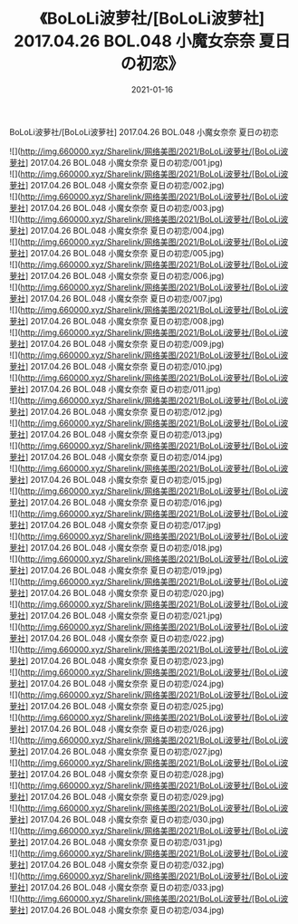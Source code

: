 ﻿---
layout: post
title:  《BoLoLi波萝社/[BoLoLi波萝社] 2017.04.26 BOL.048 小魔女奈奈 夏日の初恋》
date:   2021-01-16
img: http://img.660000.xyz/Sharelink/网络美图/2021/BoLoLi波萝社/[BoLoLi波萝社] 2017.04.26 BOL.048 小魔女奈奈 夏日の初恋/000.jpg
categories: [美女, 清纯, 唯美]
---

BoLoLi波萝社/[BoLoLi波萝社] 2017.04.26 BOL.048 小魔女奈奈 夏日の初恋

 ![](http://img.660000.xyz/Sharelink/网络美图/2021/BoLoLi波萝社/[BoLoLi波萝社] 2017.04.26 BOL.048 小魔女奈奈 夏日の初恋/001.jpg) <br>![](http://img.660000.xyz/Sharelink/网络美图/2021/BoLoLi波萝社/[BoLoLi波萝社] 2017.04.26 BOL.048 小魔女奈奈 夏日の初恋/002.jpg) <br>![](http://img.660000.xyz/Sharelink/网络美图/2021/BoLoLi波萝社/[BoLoLi波萝社] 2017.04.26 BOL.048 小魔女奈奈 夏日の初恋/003.jpg) <br>![](http://img.660000.xyz/Sharelink/网络美图/2021/BoLoLi波萝社/[BoLoLi波萝社] 2017.04.26 BOL.048 小魔女奈奈 夏日の初恋/004.jpg) <br>![](http://img.660000.xyz/Sharelink/网络美图/2021/BoLoLi波萝社/[BoLoLi波萝社] 2017.04.26 BOL.048 小魔女奈奈 夏日の初恋/005.jpg) <br>![](http://img.660000.xyz/Sharelink/网络美图/2021/BoLoLi波萝社/[BoLoLi波萝社] 2017.04.26 BOL.048 小魔女奈奈 夏日の初恋/006.jpg) <br>![](http://img.660000.xyz/Sharelink/网络美图/2021/BoLoLi波萝社/[BoLoLi波萝社] 2017.04.26 BOL.048 小魔女奈奈 夏日の初恋/007.jpg) <br>![](http://img.660000.xyz/Sharelink/网络美图/2021/BoLoLi波萝社/[BoLoLi波萝社] 2017.04.26 BOL.048 小魔女奈奈 夏日の初恋/008.jpg) <br>![](http://img.660000.xyz/Sharelink/网络美图/2021/BoLoLi波萝社/[BoLoLi波萝社] 2017.04.26 BOL.048 小魔女奈奈 夏日の初恋/009.jpg) <br>![](http://img.660000.xyz/Sharelink/网络美图/2021/BoLoLi波萝社/[BoLoLi波萝社] 2017.04.26 BOL.048 小魔女奈奈 夏日の初恋/010.jpg) <br>![](http://img.660000.xyz/Sharelink/网络美图/2021/BoLoLi波萝社/[BoLoLi波萝社] 2017.04.26 BOL.048 小魔女奈奈 夏日の初恋/011.jpg) <br>![](http://img.660000.xyz/Sharelink/网络美图/2021/BoLoLi波萝社/[BoLoLi波萝社] 2017.04.26 BOL.048 小魔女奈奈 夏日の初恋/012.jpg) <br>![](http://img.660000.xyz/Sharelink/网络美图/2021/BoLoLi波萝社/[BoLoLi波萝社] 2017.04.26 BOL.048 小魔女奈奈 夏日の初恋/013.jpg) <br>![](http://img.660000.xyz/Sharelink/网络美图/2021/BoLoLi波萝社/[BoLoLi波萝社] 2017.04.26 BOL.048 小魔女奈奈 夏日の初恋/014.jpg) <br>![](http://img.660000.xyz/Sharelink/网络美图/2021/BoLoLi波萝社/[BoLoLi波萝社] 2017.04.26 BOL.048 小魔女奈奈 夏日の初恋/015.jpg) <br>![](http://img.660000.xyz/Sharelink/网络美图/2021/BoLoLi波萝社/[BoLoLi波萝社] 2017.04.26 BOL.048 小魔女奈奈 夏日の初恋/016.jpg) <br>![](http://img.660000.xyz/Sharelink/网络美图/2021/BoLoLi波萝社/[BoLoLi波萝社] 2017.04.26 BOL.048 小魔女奈奈 夏日の初恋/017.jpg) <br>![](http://img.660000.xyz/Sharelink/网络美图/2021/BoLoLi波萝社/[BoLoLi波萝社] 2017.04.26 BOL.048 小魔女奈奈 夏日の初恋/018.jpg) <br>![](http://img.660000.xyz/Sharelink/网络美图/2021/BoLoLi波萝社/[BoLoLi波萝社] 2017.04.26 BOL.048 小魔女奈奈 夏日の初恋/019.jpg) <br>![](http://img.660000.xyz/Sharelink/网络美图/2021/BoLoLi波萝社/[BoLoLi波萝社] 2017.04.26 BOL.048 小魔女奈奈 夏日の初恋/020.jpg) <br>![](http://img.660000.xyz/Sharelink/网络美图/2021/BoLoLi波萝社/[BoLoLi波萝社] 2017.04.26 BOL.048 小魔女奈奈 夏日の初恋/021.jpg) <br>![](http://img.660000.xyz/Sharelink/网络美图/2021/BoLoLi波萝社/[BoLoLi波萝社] 2017.04.26 BOL.048 小魔女奈奈 夏日の初恋/022.jpg) <br>![](http://img.660000.xyz/Sharelink/网络美图/2021/BoLoLi波萝社/[BoLoLi波萝社] 2017.04.26 BOL.048 小魔女奈奈 夏日の初恋/023.jpg) <br>![](http://img.660000.xyz/Sharelink/网络美图/2021/BoLoLi波萝社/[BoLoLi波萝社] 2017.04.26 BOL.048 小魔女奈奈 夏日の初恋/024.jpg) <br>![](http://img.660000.xyz/Sharelink/网络美图/2021/BoLoLi波萝社/[BoLoLi波萝社] 2017.04.26 BOL.048 小魔女奈奈 夏日の初恋/025.jpg) <br>![](http://img.660000.xyz/Sharelink/网络美图/2021/BoLoLi波萝社/[BoLoLi波萝社] 2017.04.26 BOL.048 小魔女奈奈 夏日の初恋/026.jpg) <br>![](http://img.660000.xyz/Sharelink/网络美图/2021/BoLoLi波萝社/[BoLoLi波萝社] 2017.04.26 BOL.048 小魔女奈奈 夏日の初恋/027.jpg) <br>![](http://img.660000.xyz/Sharelink/网络美图/2021/BoLoLi波萝社/[BoLoLi波萝社] 2017.04.26 BOL.048 小魔女奈奈 夏日の初恋/028.jpg) <br>![](http://img.660000.xyz/Sharelink/网络美图/2021/BoLoLi波萝社/[BoLoLi波萝社] 2017.04.26 BOL.048 小魔女奈奈 夏日の初恋/029.jpg) <br>![](http://img.660000.xyz/Sharelink/网络美图/2021/BoLoLi波萝社/[BoLoLi波萝社] 2017.04.26 BOL.048 小魔女奈奈 夏日の初恋/030.jpg) <br>![](http://img.660000.xyz/Sharelink/网络美图/2021/BoLoLi波萝社/[BoLoLi波萝社] 2017.04.26 BOL.048 小魔女奈奈 夏日の初恋/031.jpg) <br>![](http://img.660000.xyz/Sharelink/网络美图/2021/BoLoLi波萝社/[BoLoLi波萝社] 2017.04.26 BOL.048 小魔女奈奈 夏日の初恋/032.jpg) <br>![](http://img.660000.xyz/Sharelink/网络美图/2021/BoLoLi波萝社/[BoLoLi波萝社] 2017.04.26 BOL.048 小魔女奈奈 夏日の初恋/033.jpg) <br>![](http://img.660000.xyz/Sharelink/网络美图/2021/BoLoLi波萝社/[BoLoLi波萝社] 2017.04.26 BOL.048 小魔女奈奈 夏日の初恋/034.jpg) <br>